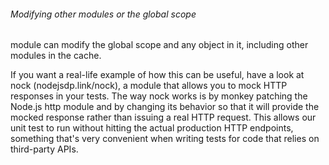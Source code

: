 ###### Modifying other modules or the global scope
module can modify the global scope and any object in it, including other modules in the cache.

If you want a real-life example of how this can be useful, have
a look at nock (nodejsdp.link/nock), a module that allows you
to mock HTTP responses in your tests. The way nock works is
by monkey patching the Node.js http module and by changing
its behavior so that it will provide the mocked response rather
than issuing a real HTTP request. This allows our unit test to run
without hitting the actual production HTTP endpoints, something
that's very convenient when writing tests for code that relies on
third-party APIs.